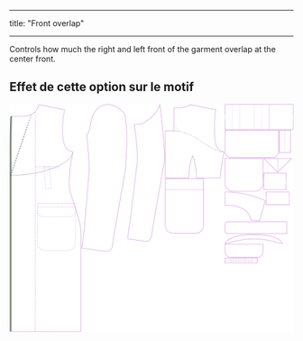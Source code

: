 - - -
title: "Front overlap"
- - -

Controls how much the right and left front of the garment overlap at the center front.

## Effet de cette option sur le motif

![Cette image montre l'effet de cette option en superposant plusieurs variantes qui ont une valeur différente pour cette option](carlton_frontoverlap_sample.svg "Effet de cette option sur le modèle")

